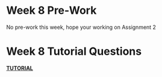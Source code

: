 Week 8 Pre-Work
=========================

No pre-work this week, hope your working on Assignment 2

Week 8 Tutorial Questions
=========================

**[TUTORIAL](./TUTORIAL.md)**



